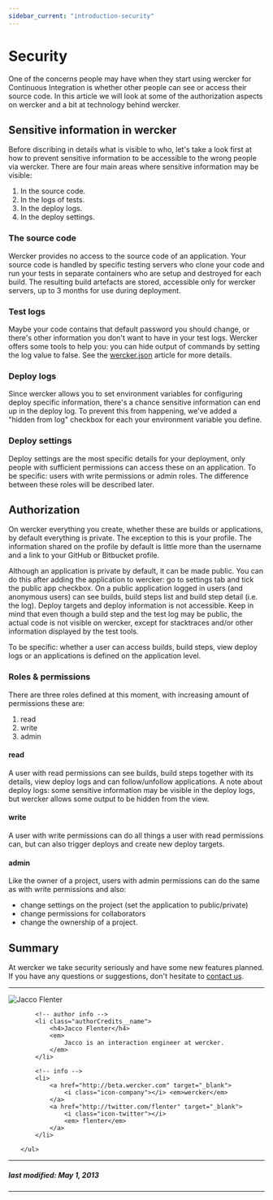 ```yaml
---
sidebar_current: "introduction-security"
---
```


# Security

One of the concerns people may have when they start using wercker for Continuous Integration is whether other people can see or access their source code. In this article we will look at some of the authorization aspects on wercker and a bit at technology behind wercker.

## Sensitive information in wercker
Before discribing in details what is visible to who, let's take a look first at how to prevent sensitive information to be accessible to the wrong people via wercker. There are four main areas where sensitive information may be visible:

1. In the source code.
2. In the logs of tests.
3. In the deploy logs.
4. In the deploy settings.

### The source code

Wercker provides no access to the source code of an application. Your source code is handled by specific testing servers who clone your code and run your tests in separate containers who are setup and destroyed for each build. The resulting build artefacts are stored, accessible only for wercker servers, up to 3 months for use during deployment.

### Test logs

Maybe your code contains that default password you should change, or there's other information you don't want to have in your test logs. Wercker offers some tools to help you: you can hide output of commands by setting the log value to false. See the [wercker.json](/articles/werckerjson/intro.html) article for more details.

### Deploy logs

Since wercker allows you to set environment variables for configuring deploy specific information, there's a chance sensitive information can end up in the deploy log. To prevent this from happening, we've added a "hidden from log" checkbox for each your environment variable you define.

### Deploy settings

Deploy settings are the most specific details for your deployment, only people with sufficient permissions can access these on an application. To be specific: users with write permissions or admin roles. The difference between these roles will be described later.

## Authorization

On wercker everything you create, whether these are builds or applications, by default everything is private. The exception to this is your profile. The information shared on the profile by default is little more than the username and a link to your GitHub or Bitbucket profile.

Although an application is private by default, it can be made public. You can do this after adding the application to wercker: go to settings tab and tick the public app checkbox. On a public application logged in users (and anonymous users) can see builds, build steps list and build step detail (i.e. the log). Deploy targets and deploy information is not accessible. Keep in mind that even though a build step and the test log may be public, the actual code is not visible on wercker, except for stacktraces and/or other information displayed by the test tools.

To be specific: whether a user can access builds, build steps, view deploy logs or an applications is defined on the application level.


### Roles & permissions

There are three roles defined at this moment, with increasing amount of permissions these are:

1. read
2. write
3. admin

#### read

A user with read permissions can see builds, build steps together with its details, view deploy logs and can follow/unfollow applications. A note about deploy logs: some sensitive information may be visible in the deploy logs, but wercker allows some output to be hidden from the view.


#### write

A user with write permissions can do all things a user with read permissions can, but can also trigger deploys and create new deploy targets.

#### admin

Like the owner of a project, users with admin permissions can do the same as with write permissions and also:

* change settings on the project (set the application to public/private)
* change permissions for collaborators
* change the ownership of a project.

## Summary

At wercker we take security seriously and have some new features planned. If you have any questions or suggestions, don't hesitate to <a href="mailto:pleasemailus@wercker.com">contact us</a>.

-------

<div class="authorCredits">
    <span class="profile-picture">
        <img src="https://secure.gravatar.com/avatar/7d9ef3d3f6911e6e4f9c51f6d99c48f8?d=identicon&s=192" alt="Jacco Flenter"/>
    </span>
    <ul class="authorCredits">

        <!-- author info -->
        <li class="authorCredits__name">
            <h4>Jacco Flenter</h4>
            <em>
                Jacco is an interaction engineer at wercker.
            </em>
        </li>

        <!-- info -->
        <li>
            <a href="http://beta.wercker.com" target="_blank">
                <i class="icon-company"></i> <em>wercker</em>
            </a>
            <a href="http://twitter.com/flenter" target="_blank">
                <i class="icon-twitter"></i>
                <em> flenter</em>
            </a>
        </li>

    </ul>
</div>

-------
##### last modified: May 1, 2013
-------